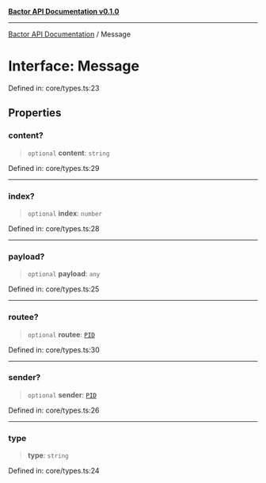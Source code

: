 [**Bactor API Documentation v0.1.0**](../README.md)

***

[Bactor API Documentation](../globals.md) / Message

# Interface: Message

Defined in: core/types.ts:23

## Properties

### content?

> `optional` **content**: `string`

Defined in: core/types.ts:29

***

### index?

> `optional` **index**: `number`

Defined in: core/types.ts:28

***

### payload?

> `optional` **payload**: `any`

Defined in: core/types.ts:25

***

### routee?

> `optional` **routee**: [`PID`](PID.md)

Defined in: core/types.ts:30

***

### sender?

> `optional` **sender**: [`PID`](PID.md)

Defined in: core/types.ts:26

***

### type

> **type**: `string`

Defined in: core/types.ts:24
